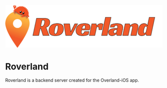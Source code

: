   ![Logo](assets/logo.png)

# Roverland

Roverland is a backend server created for the Overland-iOS app.
